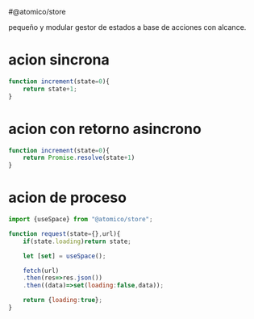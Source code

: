#@atomico/store

pequeño y modular gestor de estados a base de acciones con alcance.

# acion sincrona

```js
function increment(state=0){
    return state+1;
}
```

# acion con retorno asincrono

```js
function increment(state=0){
    return Promise.resolve(state+1)
}
```

# acion de proceso



```js
import {useSpace} from "@atomico/store";

function request(state={},url){
    if(state.loading)return state;

    let [set] = useSpace();

    fetch(url)
    .then(res=>res.json())
    .then((data)=>set(loading:false,data));

    return {loading:true};
}
```

